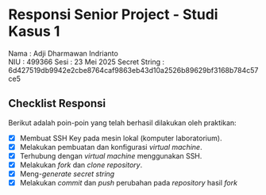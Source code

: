 # Responsi Senior Project - Studi Kasus 1

Nama : Adji Dharmawan Indrianto  
NIU : 499366
Sesi : 23 Mei 2025 
Secret String : 6d427519db9942e2cbe8764caf9863eb43d10a2526b89629bf3168b784c57ce5

## Checklist Responsi

Berikut adalah poin-poin yang telah berhasil dilakukan oleh praktikan:

- [x] Membuat SSH Key pada mesin lokal (komputer laboratorium).
- [x] Melakukan pembuatan dan konfigurasi _virtual machine_.
- [x] Terhubung dengan _virtual machine_ menggunakan SSH.
- [x] Melakukan _fork_ dan _clone_ _repository_.
- [x] Meng-_generate_ _secret string_
- [x] Melakukan _commit_ dan _push_ perubahan pada _repository_ hasil _fork_
